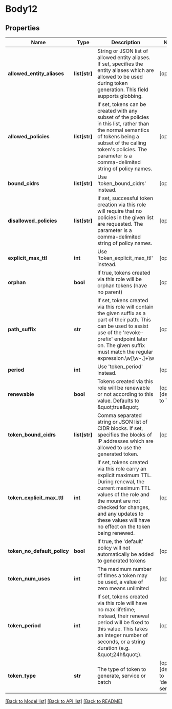 # Body12

## Properties
Name | Type | Description | Notes
------------ | ------------- | ------------- | -------------
**allowed_entity_aliases** | **list[str]** | String or JSON list of allowed entity aliases. If set, specifies the entity aliases which are allowed to be used during token generation. This field supports globbing. | [optional] 
**allowed_policies** | **list[str]** | If set, tokens can be created with any subset of the policies in this list, rather than the normal semantics of tokens being a subset of the calling token&#x27;s policies. The parameter is a comma-delimited string of policy names. | [optional] 
**bound_cidrs** | **list[str]** | Use &#x27;token_bound_cidrs&#x27; instead. | [optional] 
**disallowed_policies** | **list[str]** | If set, successful token creation via this role will require that no policies in the given list are requested. The parameter is a comma-delimited string of policy names. | [optional] 
**explicit_max_ttl** | **int** | Use &#x27;token_explicit_max_ttl&#x27; instead. | [optional] 
**orphan** | **bool** | If true, tokens created via this role will be orphan tokens (have no parent) | [optional] 
**path_suffix** | **str** | If set, tokens created via this role will contain the given suffix as a part of their path. This can be used to assist use of the &#x27;revoke-prefix&#x27; endpoint later on. The given suffix must match the regular expression.\\w[\\w-.]+\\w | [optional] 
**period** | **int** | Use &#x27;token_period&#x27; instead. | [optional] 
**renewable** | **bool** | Tokens created via this role will be renewable or not according to this value. Defaults to \&quot;true\&quot;. | [optional] [default to True]
**token_bound_cidrs** | **list[str]** | Comma separated string or JSON list of CIDR blocks. If set, specifies the blocks of IP addresses which are allowed to use the generated token. | [optional] 
**token_explicit_max_ttl** | **int** | If set, tokens created via this role carry an explicit maximum TTL. During renewal, the current maximum TTL values of the role and the mount are not checked for changes, and any updates to these values will have no effect on the token being renewed. | [optional] 
**token_no_default_policy** | **bool** | If true, the &#x27;default&#x27; policy will not automatically be added to generated tokens | [optional] 
**token_num_uses** | **int** | The maximum number of times a token may be used, a value of zero means unlimited | [optional] 
**token_period** | **int** | If set, tokens created via this role will have no max lifetime; instead, their renewal period will be fixed to this value. This takes an integer number of seconds, or a string duration (e.g. \&quot;24h\&quot;). | [optional] 
**token_type** | **str** | The type of token to generate, service or batch | [optional] [default to 'default-service']

[[Back to Model list]](../README.md#documentation-for-models) [[Back to API list]](../README.md#documentation-for-api-endpoints) [[Back to README]](../README.md)

